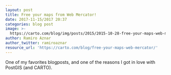 ```yaml
---
layout: post
title: Free your maps from Web Mercator!
date: 2017-11-15/2017 20:37
categories: blog post
image: >-
  https://carto.com/blog/img/posts/2015/2015-10-28-free-your-maps-web-mercator/header.3623388a.png
author: Ramiro Aznar
author_twitter: ramiroaznar
resource_url: 'https://carto.com/blog/free-your-maps-web-mercator/'
---
```

One of my favorites blogposts, and one of the reasons I got in love with PostGIS (and CARTO).
